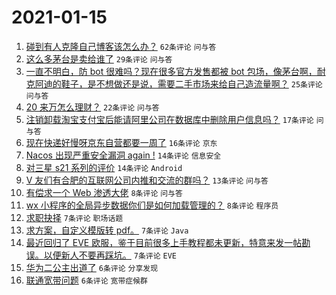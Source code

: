 # 2021-01-15

1. [碰到有人克隆自己博客该怎么办？](https://www.v2ex.com/t/745097) `62条评论` `问与答`
1. [这么多茅台是卖给谁了](https://www.v2ex.com/t/745122) `29条评论` `问与答`
1. [一直不明白，防 bot 很难吗？现在很多官方发售都被 bot 包场，像茅台啊，耐克阿迪的鞋子，是不想做还是说，需要二手市场来给自己造流量啊？](https://www.v2ex.com/t/745125) `25条评论` `问与答`
1. [20 来万怎么理财？](https://www.v2ex.com/t/745116) `22条评论` `问与答`
1. [注销卸载淘宝支付宝后能请阿里公司在数据库中删除用户信息吗？](https://www.v2ex.com/t/745092) `17条评论` `问与答`
1. [现在快递好慢呀京东自营都要一周了](https://www.v2ex.com/t/745124) `16条评论` `京东`
1. [Nacos 出现严重安全漏洞 again !](https://www.v2ex.com/t/745117) `14条评论` `信息安全`
1. [对三星 s21 系列的评价](https://www.v2ex.com/t/745099) `14条评论` `Android`
1. [V 友们有合肥的互联网公司内推和交流的群吗？](https://www.v2ex.com/t/745115) `13条评论` `问与答`
1. [有偿求一个 Web 渗透大佬](https://www.v2ex.com/t/745137) `8条评论` `问与答`
1. [wx 小程序的全局异步数据你们是如何加载管理的？](https://www.v2ex.com/t/745107) `8条评论` `程序员`
1. [求职抉择](https://www.v2ex.com/t/745143) `7条评论` `职场话题`
1. [求方案，自定义模版转 pdf。](https://www.v2ex.com/t/745140) `7条评论` `Java`
1. [最近回归了 EVE 欧服，鉴于目前很多上手教程都未更新，特意来发一帖勘误。以便新人不要再踩坑。](https://www.v2ex.com/t/745111) `7条评论` `EVE`
1. [华为二公主出道了](https://www.v2ex.com/t/745147) `6条评论` `分享发现`
1. [联通宽带问题](https://www.v2ex.com/t/745100) `6条评论` `宽带症候群`
